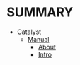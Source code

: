 # SUMMARY
* Catalyst
  * [Manual](Perl/Catalyst/Manual/index.md)
    * [About](Perl/Catalyst/Manual/About.md)
    * [Intro](Perl/Catalyst/Manual/Intro.md)